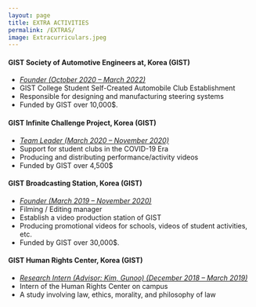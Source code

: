 ```yaml
---
layout: page
title: EXTRA ACTIVITIES
permalink: /EXTRAS/
image: Extracurriculars.jpeg
---
```


#### GIST Society of Automotive Engineers at, Korea (GIST)
* <i><u>Founder (October 2020 – March 2022)</u></i><br />
* GIST College Student Self-Created Automobile Club Establishment<br />
* Responsible for designing and manufacturing steering systems
* Funded by GIST over 10,000$.

#### GIST Infinite Challenge Project, Korea (GIST)
* <i><u>Team Leader (March 2020 – November 2020)</u></i><br />
* Support for student clubs in the COVID-19 Era<br />
* Producing and distributing performance/activity videos<br />
* Funded by GIST over 4,500$

#### GIST Broadcasting Station, Korea (GIST)
* <i><u>Founder (March 2019 – November 2020)</u></i><br />
* Filming / Editing manager<br />
* Establish a video production station of GIST<br />
* Producing promotional videos for schools, videos of student activities, etc.<br />
* Funded by GIST over 30,000$.

#### GIST Human Rights Center, Korea (GIST)
* <i><u>Research Intern (Advisor: Kim, Gunoo) (December 2018 – March 2019)</u></i><br />
* Intern of the Human Rights Center on campus<br />
* A study involving law, ethics, morality, and philosophy of law
